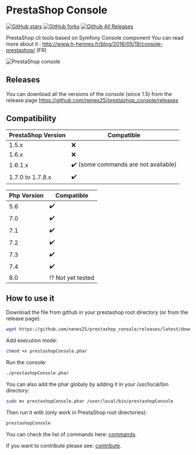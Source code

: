 # PrestaShop Console

[![GitHub stars](https://img.shields.io/github/stars/nenes25/prestashop_console)](https://github.com/nenes25/eicaptcha/stargazers)
[![GitHub forks](https://img.shields.io/github/forks/nenes25/prestashop_console)](https://github.com/nenes25/eicaptcha/network)
[![Github All Releases](https://img.shields.io/github/downloads/nenes25/prestashop_console/total.svg)]()

PrestaShop cli tools based on Symfony Console component
You can read more about it : http://www.h-hennes.fr/blog/2016/05/19/console-prestashop/ (FR)

![PrestaShop console](console.png?raw=true "PrestaShop console")

Releases
---

You can download all the versions of the console (since 1.5) from the release page https://github.com/nenes25/prestashop_console/releases

Compatibility
---

| PrestaShop Version | Compatible |
| ------------------ | -----------|
| 1.5.x | :x: |
| 1.6.x | :x: |
| 1.6.1.x | :heavy_check_mark: (some commands are not available)|
| 1.7.0 to 1.7.8.x | :heavy_check_mark: |

| Php Version | Compatible |
| ------ | -----------|
| 5.6 | :heavy_check_mark:|
| 7.0 | :heavy_check_mark: |
| 7.1 | :heavy_check_mark: |
| 7.2 | :heavy_check_mark: |
| 7.3| :heavy_check_mark: |
| 7.4 | :heavy_check_mark: |
| 8.0 | :interrobang: Not yet tested |

How to use it
---

Download the file from github in your prestashop root directory (or from the release page):

```bash
wget https://github.com/nenes25/prestashop_console/releases/latest/download/prestashopConsole.phar
```

Add execution mode:

```bash
chmod +x prestashopConsole.phar
```

Run the console:

```bash
./prestashopConsole.phar
```

You can also add the phar globaly by adding it in your /usr/local/bin directory:

```bash
sudo mv prestashopConsole.phar /user/local/bin/prestashopConsole
```

Then run it with (only work in PrestaShop root directories):

```bash
prestashopConsole
```

You can check the list of commands here: [commands](COMMANDS.md).

If you want to contribute please see: [contribute](CONTRIBUTE.md).
